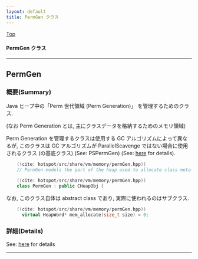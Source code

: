 ```yaml
---
layout: default
title: PermGen クラス 
---
```

[Top](../index.html)

#### PermGen クラス 



---
## <a name="noXgnEqT45" id="noXgnEqT45">PermGen</a>

### 概要(Summary)
Java ヒープ中の「Perm 世代領域 (Perm Generation)」 を管理するためのクラス.

(なお Perm Generation とは, 主にクラスデータを格納するためのメモリ領域)

Perm Generation を管理するクラスは使用する GC アルゴリズムによって異なるが,
このクラスは GC アルゴリズムが ParallelScavenge ではない場合に使用されるクラス (の基底クラス)
(See: PSPermGen) (See: [here](no3718kvd.html) for details).


```cpp
    ((cite: hotspot/src/share/vm/memory/permGen.hpp))
    // PermGen models the part of the heap used to allocate class meta-data.
```


```cpp
    ((cite: hotspot/src/share/vm/memory/permGen.hpp))
    class PermGen : public CHeapObj {
```

なお, このクラス自体は abstract class であり, 実際に使われるのはサブクラス.

```cpp
    ((cite: hotspot/src/share/vm/memory/permGen.hpp))
      virtual HeapWord* mem_allocate(size_t size) = 0;
```




### 詳細(Details)
See: [here](../doxygen/classPermGen.html) for details

---
